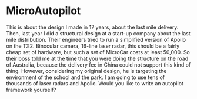 # MicroAutopilot
This is about the design I made in 17 years, about the last mile delivery. Then, last year I did a structural design at a start-up company about the last mile distribution. Their engineers tried to run a simplified version of Apollo on the TX2. Binocular camera, 16-line laser radar, this should be a fairly cheap set of hardware, but such a set of MicroCar costs at least 50,000. So their boss told me at the time that you were doing the structure on the road of Australia, because the delivery fee in China could not support this kind of thing. However, considering my original design, he is targeting the environment of the school and the park. I am going to use tens of thousands of laser radars and Apollo. Would you like to write an autopilot framework yourself?
